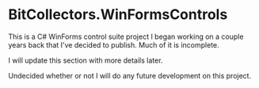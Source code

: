 # BitCollectors.WinFormsControls
This is a C# WinForms control suite project I began working on a couple years back that I've decided to publish.  Much of it is incomplete.  

I will update this section with more details later.  

Undecided whether or not I will do any future development on this project.

